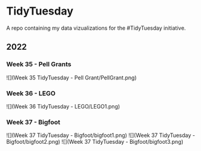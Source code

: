 # TidyTuesday
A repo containing my data vizualizations for the #TidyTuesday initiative.

## 2022

### Week 35 - Pell Grants

![](Week 35 TidyTuesday - Pell Grant/PellGrant.png)

### Week 36 - LEGO

![](Week 36 TidyTuesday - LEGO/LEGO1.png)

### Week 37 - Bigfoot

![](Week 37 TidyTuesday - Bigfoot/bigfoot1.png)
![](Week 37 TidyTuesday - Bigfoot/bigfoot2.png)
![](Week 37 TidyTuesday - Bigfoot/bigfoot3.png)

